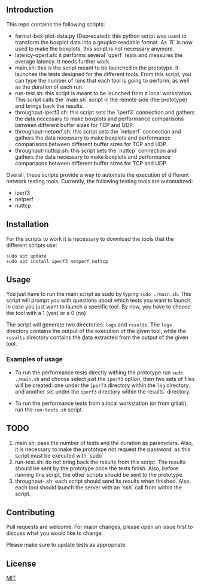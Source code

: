 ## Introduction 
This repo contains the following scripts:

<ul>
    <li>format-box-plot-data.py (Deprecated): this python script was used to transform the boxplot data into a gnuplot-readable format. As `R` is now used to make the boxplots, this script is not necessary anymore.</li>
    <li>latency-qperf.sh: it performs several `qperf` tests and measures the average latency. It needs further work.</li>
    <li>main.sh: this is the script meant to be launched in the prototype. It launches the tests designed for the different tools. From this script, you can type the number of runs that each tool is going to perform, as well as the duration of each run.</li>
    <li>run-test.sh: this script is meant to be launched from a local workstation. This script calls the `main.sh` script in the remote side (the prototype) and brings back the results.</li>
    <li>throughput-iperf3.sh: this script sets the `iperf3` connection and gathers the data necessary to make boxplots and performance comparisons between different buffer sizes for TCP and UDP.</li>
    <li>throughput-netperf.sh: this script sets the `netperf` connection and gathers the data necessary to make boxplots and performance comparisons between different buffer sizes for TCP and UDP.</li>
    <li>throughput-nuttcp.sh: this script sets the `nuttcp` connection and gathers the data necessary to make boxplots and performance comparisons between different buffer sizes for TCP and UDP.</li>
</ul>

Overall, these scripts provide a way to automate the execution of different network testing tools. Currently, the following testing tools are automatized:

- iperf3
- netperf
- nuttcp

## Installation

For the scripts to work it is necessary to download the tools that the different scripts use:

```
sudo apt update
sudo apt install iperf3 netperf nuttcp
```
## Usage

You just have to run the main script as sudo by typing `sudo ./main.sh`. This script will prompt you with questions about which tests you want to launch, in case you just want to launch a specific tool. By now, you have to choose the tool with a 1 (yes) or a 0 (no)

The script will generate two directories: `logs` and `results`. The `logs` directory contains the output of the execution of the given tool, while the `results` directory contains the data extracted from the output of the given tool.

### Examples of usage

- To run the performance tests directly withing the prototype run `sudo ./main.sh` and choose select just the `iperf3` option, then two sets of files will be created: one under the `iperf3` directory within the `log` directory, and another set under the `iperf3` directory within the results` directory.

- To run the performance tests from a local workstation (or from gitlab), run the `run-tests.sh` script.

## TODO
<ol>
    <li>main.sh: pass the number of tests and the duration as parameters. Also, it is necessary to make the prototype not request the password, as this script must be executed with `sudo`</li>
    <li>run-test.sh: do not bring back the results from this script. The results should be sent by the prototype once the tests finish. Also, before running this script, the other scripts should be sent to the prototype.</li>
    <li>throughput-<tool>.sh: each script should send its results when finished. Also, each tool should launch the server with an `ssh` call from within the script. </li>
</ol>

## Contributing

Pull requests are welcome. For major changes, please open an issue first
to discuss what you would like to change.

Please make sure to update tests as appropriate.

## License

[MIT](https://choosealicense.com/licenses/mit/)
